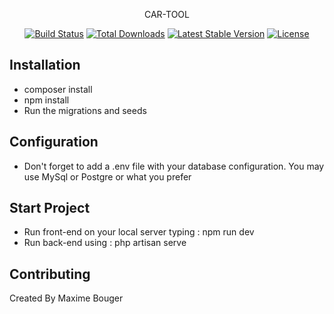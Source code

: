 <p align="center">CAR-TOOL</p>

<p align="center">
<a href="https://github.com/laravel/framework/actions"><img src="https://github.com/laravel/framework/workflows/tests/badge.svg" alt="Build Status"></a>
<a href="https://packagist.org/packages/laravel/framework"><img src="https://img.shields.io/packagist/dt/laravel/framework" alt="Total Downloads"></a>
<a href="https://packagist.org/packages/laravel/framework"><img src="https://img.shields.io/packagist/v/laravel/framework" alt="Latest Stable Version"></a>
<a href="https://packagist.org/packages/laravel/framework"><img src="https://img.shields.io/packagist/l/laravel/framework" alt="License"></a>
</p>

## Installation
- composer install
- npm install
- Run the migrations and seeds


## Configuration 

- Don't forget to add a .env file with your database configuration. You may use MySql or Postgre or what you prefer


## Start Project
- Run front-end on your local server typing : npm run dev
- Run back-end using : php artisan serve


## Contributing

Created By Maxime Bouger


